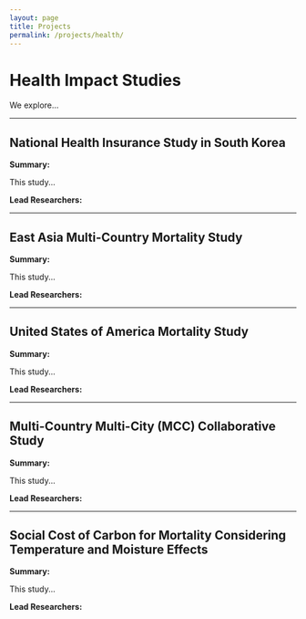 ```yaml
---
layout: page
title: Projects
permalink: /projects/health/
---
```


# Health Impact Studies

We explore...

---

## National Health Insurance Study in South Korea

**Summary:**  

This study...

**Lead Researchers:** 

---

## East Asia Multi-Country Mortality Study

**Summary:**

This study... 

**Lead Researchers:**

---

## United States of America Mortality Study

**Summary:**

This study... 

**Lead Researchers:**

---

## Multi-Country Multi-City (MCC) Collaborative Study

**Summary:**

This study... 

**Lead Researchers:**

---

## Social Cost of Carbon for Mortality Considering Temperature and Moisture Effects

**Summary:**

This study... 

**Lead Researchers:**

